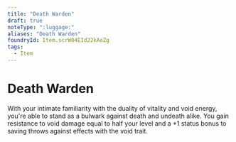 ```yaml
---
title: "Death Warden"
draft: true
noteType: ":luggage:"
aliases: "Death Warden"
foundryId: Item.scrW04EId22kAeZg
tags:
  - Item
---
```


# Death Warden

With your intimate familiarity with the duality of vitality and void energy, you're able to stand as a bulwark against death and undeath alike. You gain resistance to void damage equal to half your level and a +1 status bonus to saving throws against effects with the void trait.
